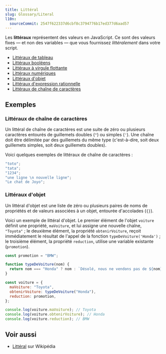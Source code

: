 ```yaml
---
title: Littéral
slug: Glossary/Literal
l10n:
  sourceCommit: 2547f622337d6cbf8c3794776b17ed377d6aad57
---
```


Les **littéraux** représentent des valeurs en JavaScript. Ce sont des valeurs fixes — et non des variables — que vous fournissez _littéralement_ dans votre script.

- [Littéraux de tableau](/fr/docs/Web/JavaScript/Guide/Grammar_and_types#array_literals)
- [Littéraux booléens](/fr/docs/Web/JavaScript/Guide/Grammar_and_types#boolean_literals)
- [Littéraux à virgule flottante](/fr/docs/Web/JavaScript/Guide/Grammar_and_types#floating-point_literals)
- [Littéraux numériques](/fr/docs/Web/JavaScript/Guide/Grammar_and_types#numeric_literals)
- [Littéraux d'objet](/fr/docs/Web/JavaScript/Guide/Grammar_and_types#object_literals)
- [Littéraux d'expression rationnelle](/fr/docs/Web/JavaScript/Guide/Grammar_and_types#regexp_literals)
- [Littéraux de chaîne de caractères](/fr/docs/Web/JavaScript/Guide/Grammar_and_types#string_literals)

## Exemples

### Littéraux de chaîne de caractères

Un littéral de chaîne de caractères est une suite de zéro ou plusieurs caractères entourés de guillemets doubles (`"`) ou simples (`'`). Une chaîne doit être délimitée par des guillemets du même type (c'est-à-dire, soit deux guillemets simples, soit deux guillemets doubles).

Voici quelques exemples de littéraux de chaîne de caractères&nbsp;:

```js
"toto";
"tata";
"1234";
"une ligne \n nouvelle ligne";
"Le chat de Joyo";
```

### Littéraux d'objet

Un littéral d'objet est une liste de zéro ou plusieurs paires de noms de propriétés et de valeurs associées à un objet, entourée d'accolades (`{}`).

Voici un exemple de littéral d'objet. Le premier élément de l'objet `voiture` définit une propriété, `maVoiture`, et lui assigne une nouvelle chaîne, `"Toyota"`&nbsp;; le deuxième élément, la propriété `obtenirVoiture`, reçoit immédiatement le résultat de l'appel de la fonction `typeDeVoiture('Honda')`&nbsp;; le troisième élément, la propriété `reduction`, utilise une variable existante (`promotion`).

```js
const promotion = "BMW";

function typeDeVoiture(nom) {
  return nom === "Honda" ? nom : `Désolé, nous ne vendons pas de ${nom}.`;
}

const voiture = {
  maVoiture: "Toyota",
  obtenirVoiture: typeDeVoiture("Honda"),
  reduction: promotion,
};

console.log(voiture.maVoiture); // Toyota
console.log(voiture.obtenirVoiture); // Honda
console.log(voiture.reduction); // BMW
```

## Voir aussi

- [Littéral](<https://fr.wikipedia.org/wiki/Litt%C3%A9ral_(programmation)>) sur Wikipédia
